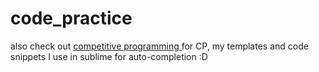# code_practice
also check out <a href = "https://github.com/ashish-3916/competitive-programming" > competitive programming </a> for CP, my templates and code snippets I use in sublime for auto-completion :D
